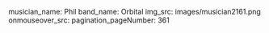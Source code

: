 musician_name: Phil
band_name: Orbital
img_src: images/musician2161.png
onmouseover_src: 
pagination_pageNumber: 361